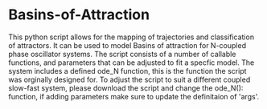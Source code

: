 # Basins-of-Attraction
This python script allows for the mapping of trajectories and classification of attractors. It can be used to model Basins of attraction for N-coupled phase oscillator systems.
The script consists of a number of callable functions, and parameters that can be adjusted to fit a specfic model. The system includes a defined ode_N function, this is the function the script was orginally designed for. To adjust the script to suit a different coupled slow-fast system, please download the script and change the ode_N(): function, if adding parameters make sure to update the definitaion of 'args'.


